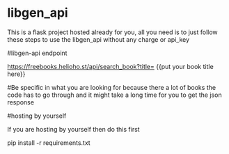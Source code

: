# libgen_api

This is a flask project hosted already for you, all you need is to just follow these steps to use the libgen_api without any charge or api_key

#libgen-api endpoint

https://freebooks.helioho.st/api/search_book?title= {{put your book title here}}

#Be specific in what you are looking for because there a lot of books the code has to go through and it might take a long time for you to get the json response


#hosting by yourself

If you are hosting by yourself then do this first

pip install -r requirements.txt


